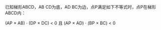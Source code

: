 已知梯形ABCD，AB CD为底，AD BC为边，点P满足如下不等式时，点P在梯形ABCD内：

(AP × AB) ⋅ (DP × DC) < 0 且 (AP × AD) ⋅ (BP × BC) < 0
